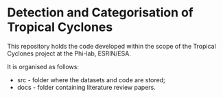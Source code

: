 # Detection and Categorisation of Tropical Cyclones
This repository holds the code developed within the scope of the Tropical Cyclones project at the Phi-lab, ESRIN/ESA.

It is organised as follows:
  - src - folder where the datasets and code are stored;
  - docs - folder containing literature review papers.
